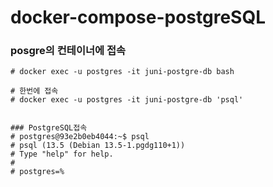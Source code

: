# docker-compose-postgreSQL

### posgre의 컨테이너에 접속
```
# docker exec -u postgres -it juni-postgre-db bash

# 한번에 접속
# docker exec -u postgres -it juni-postgre-db 'psql'


### PostgreSQL접속
# postgres@93e2b0eb4044:~$ psql
# psql (13.5 (Debian 13.5-1.pgdg110+1))
# Type "help" for help.
#
# postgres=%
```